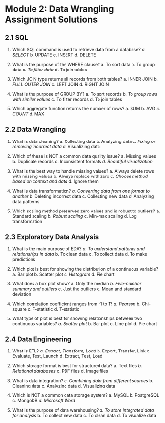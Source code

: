 # Module 2: Data Wrangling Assignment Solutions

## 2.1 SQL

1. Which SQL command is used to retrieve data from a database?
   _a. SELECT_
   b. UPDATE
   c. INSERT
   d. DELETE

2. What is the purpose of the WHERE clause?
   a. To sort data
   b. To group data
   _c. To filter data_
   d. To join tables

3. Which JOIN type returns all records from both tables?
   a. INNER JOIN
   _b. FULL OUTER JOIN_
   c. LEFT JOIN
   d. RIGHT JOIN

4. What is the purpose of GROUP BY?
   a. To sort records
   _b. To group rows with similar values_
   c. To filter records
   d. To join tables

5. Which aggregate function returns the number of rows?
   a. SUM
   b. AVG
   _c. COUNT_
   d. MAX

## 2.2 Data Wrangling

1. What is data cleaning?
   a. Collecting data
   b. Analyzing data
   _c. Fixing or removing incorrect data_
   d. Visualizing data

2. Which of these is NOT a common data quality issue?
   a. Missing values
   b. Duplicate records
   c. Inconsistent formats
   _d. Beautiful visualization_

3. What is the best way to handle missing values?
   a. Always delete rows with missing values
   b. Always replace with zero
   _c. Choose method based on context and data_
   d. Ignore them

4. What is data transformation?
   _a. Converting data from one format to another_
   b. Deleting incorrect data
   c. Collecting new data
   d. Analyzing data patterns

5. Which scaling method preserves zero values and is robust to outliers?
   a. Standard scaling
   _b. Robust scaling_
   c. Min-max scaling
   d. Log transformation

## 2.3 Exploratory Data Analysis

1. What is the main purpose of EDA?
   _a. To understand patterns and relationships in data_
   b. To clean data
   c. To collect data
   d. To make predictions

2. Which plot is best for showing the distribution of a continuous variable?
   a. Bar plot
   b. Scatter plot
   _c. Histogram_
   d. Pie chart

3. What does a box plot show?
   a. Only the median
   _b. Five-number summary and outliers_
   c. Just the outliers
   d. Mean and standard deviation

4. Which correlation coefficient ranges from -1 to 1?
   _a. Pearson_
   b. Chi-square
   c. F-statistic
   d. T-statistic

5. What type of plot is best for showing relationships between two continuous variables?
   _a. Scatter plot_
   b. Bar plot
   c. Line plot
   d. Pie chart

## 2.4 Data Engineering

1. What is ETL?
   _a. Extract, Transform, Load_
   b. Export, Transfer, Link
   c. Evaluate, Test, Launch
   d. Extract, Test, Load

2. Which storage format is best for structured data?
   a. Text files
   _b. Relational databases_
   c. PDF files
   d. Image files

3. What is data integration?
   _a. Combining data from different sources_
   b. Cleaning data
   c. Analyzing data
   d. Visualizing data

4. Which is NOT a common data storage system?
   a. MySQL
   b. PostgreSQL
   c. MongoDB
   _d. Microsoft Word_

5. What is the purpose of data warehousing?
   _a. To store integrated data for analysis_
   b. To collect new data
   c. To clean data
   d. To visualize data
